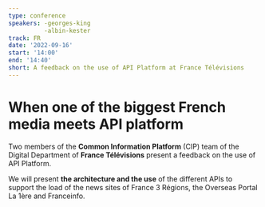 ```yaml
---
type: conference
speakers: -georges-king
          -albin-kester
track: FR
date: '2022-09-16'
start: '14:00'
end: '14:40'
short: A feedback on the use of API Platform at France Télévisions
---
```


# When one of the biggest French media meets API platform

Two members of the **Common Information Platform** (CIP) team of the Digital Department of **France Télévisions** present a feedback on the use of API Platform.

We will present **the architecture and the use** of the different APIs to support the load of the news sites of France 3 Régions, the Overseas Portal La 1ère and Franceinfo.




